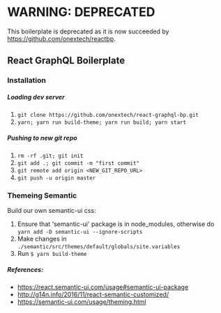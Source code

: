 # WARNING: DEPRECATED
This boilerplate is deprecated as it is now succeeded by https://github.com/onextech/reactbp.

## React GraphQL Boilerplate 

### Installation
##### Loading dev server
1. `git clone https://github.com/onextech/react-graphql-bp.git`
2. `yarn; yarn run build-theme; yarn run build; yarn start`

##### Pushing to new git repo
1. `rm -rf .git; git init`
2. `git add .; git commit -m "first commit"`
3. `git remote add origin <NEW_GIT_REPO_URL>`
4. `git push -u origin master`

### Themeing Semantic
Build our own semantic-ui css:
1. Ensure that 'semantic-ui' package is in node_modules, otherwise do `yarn add -D semantic-ui --ignore-scripts`
2. Make changes in `./semantic/src/themes/default/globals/site.variables`
2. Run `$ yarn build-theme`

##### References:
- https://react.semantic-ui.com/usage#semantic-ui-package
- http://g14n.info/2016/11/react-semantic-customized/
- https://semantic-ui.com/usage/theming.html
